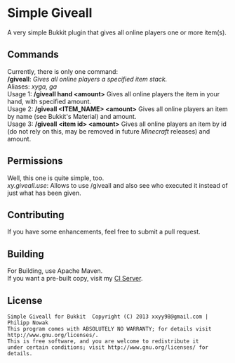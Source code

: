 Simple Giveall
=============

A very simple Bukkit plugin that gives all online players one or more item(s).

Commands
---------
Currently, there is only one command: <br>
__/giveall__: _Gives all online players a specified item stack._<br>
  Aliases: _xyga, ga_<br>
  Usage 1: __/giveall hand &lt;amount&gt;__ Gives all online players the item in your hand, with specified amount.<br>
  Usage 2: __/giveall &lt;ITEM_NAME&gt; &lt;amount&gt;__ Gives all online players an item by name (see Bukkit's Material) and amount. <br>
  Usage 3: __/giveall &lt;item id&gt; &lt;amount&gt;__ Gives all online players an item by id (do not rely on this, may be removed in future _Minecraft_ releases) and amount. <br>

Permissions
------------
Well, this one is quite simple, too.<br>
*xy.giveall.use*: Allows to use /giveall and also see who executed it instead of just what has been given.<br>

Contributing
-------------
If you have some enhancements, feel free to submit a pull request.<br>

Building
---------
For Building, use Apache Maven.<br>
If you want a pre-built copy, visit my [CI Server](http://server.nowak-at.net/jenkins/job/public~Simple%20Giveall/).

License
--------
    Simple Giveall for Bukkit  Copyright (C) 2013 xxyy98@gmail.com | Philipp Nowak
    This program comes with ABSOLUTELY NO WARRANTY; for details visit http://www.gnu.org/licenses/.
    This is free software, and you are welcome to redistribute it
    under certain conditions; visit http://www.gnu.org/licenses/ for details.
